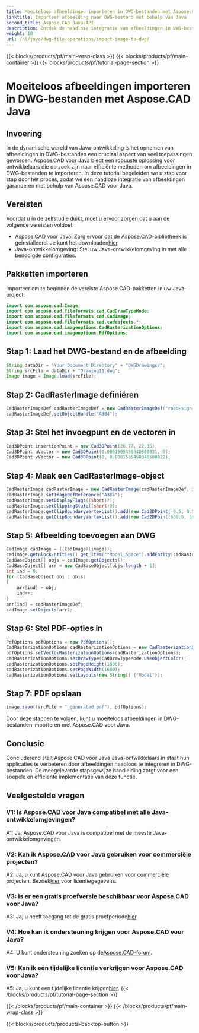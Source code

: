 ```yaml
---
title: Moeiteloos afbeeldingen importeren in DWG-bestanden met Aspose.CAD Java
linktitle: Importeer afbeelding naar DWG-bestand met behulp van Java
second_title: Aspose.CAD Java-API
description: Ontdek de naadloze integratie van afbeeldingen in DWG-bestanden met Aspose.CAD voor Java. Volg onze stapsgewijze handleiding voor efficiënte ontwikkeling.
weight: 10
url: /nl/java/dwg-file-operations/import-image-to-dwg/
---
```


{{< blocks/products/pf/main-wrap-class >}}
{{< blocks/products/pf/main-container >}}
{{< blocks/products/pf/tutorial-page-section >}}

# Moeiteloos afbeeldingen importeren in DWG-bestanden met Aspose.CAD Java

## Invoering

In de dynamische wereld van Java-ontwikkeling is het opnemen van afbeeldingen in DWG-bestanden een cruciaal aspect van veel toepassingen geworden. Aspose.CAD voor Java biedt een robuuste oplossing voor ontwikkelaars die op zoek zijn naar efficiënte methoden om afbeeldingen in DWG-bestanden te importeren. In deze tutorial begeleiden we u stap voor stap door het proces, zodat we een naadloze integratie van afbeeldingen garanderen met behulp van Aspose.CAD voor Java.

## Vereisten

Voordat u in de zelfstudie duikt, moet u ervoor zorgen dat u aan de volgende vereisten voldoet:
- Aspose.CAD voor Java: Zorg ervoor dat de Aspose.CAD-bibliotheek is geïnstalleerd. Je kunt het downloaden[hier](https://releases.aspose.com/cad/java/).
- Java-ontwikkelomgeving: Stel uw Java-ontwikkelomgeving in met alle benodigde configuraties.

## Pakketten importeren

Importeer om te beginnen de vereiste Aspose.CAD-pakketten in uw Java-project:

```java
import com.aspose.cad.Image;
import com.aspose.cad.fileformats.cad.CadDrawTypeMode;
import com.aspose.cad.fileformats.cad.CadImage;
import com.aspose.cad.fileformats.cad.cadobjects.*;
import com.aspose.cad.imageoptions.CadRasterizationOptions;
import com.aspose.cad.imageoptions.PdfOptions;
```

## Stap 1: Laad het DWG-bestand en de afbeelding

```java
String dataDir = "Your Document Directory" + "DWGDrawings/";
String srcFile = dataDir + "Drawing11.dwg";
Image image = Image.load(srcFile);
```

## Stap 2: CadRasterImage definiëren

```java
CadRasterImageDef cadRasterImageDef = new CadRasterImageDef("road-sign-custom.png", 640, 562);
cadRasterImageDef.setObjectHandle("A3B4");
```

## Stap 3: Stel het invoegpunt en de vectoren in

```java
Cad3DPoint insertionPoint = new Cad3DPoint(26.77, 22.35);
Cad3DPoint uVector = new Cad3DPoint(0.0061565450840500831, 0);
Cad3DPoint vVector = new Cad3DPoint(0, 0.0061565450840500822);
```

## Stap 4: Maak een CadRasterImage-object

```java
CadRasterImage cadRasterImage = new CadRasterImage(cadRasterImageDef, insertionPoint, uVector, vVector);
cadRasterImage.setImageDefReference("A3B4");
cadRasterImage.setDisplayFlags((short)7);
cadRasterImage.setClippingState((short)0);
cadRasterImage.getClipBoundaryVertexList().add(new Cad2DPoint(-0.5, 0.5));
cadRasterImage.getClipBoundaryVertexList().add(new Cad2DPoint(639.5, 561.5));
```

## Stap 5: Afbeelding toevoegen aan DWG

```java
CadImage cadImage = ((CadImage)(image));
cadImage.getBlockEntities().get_Item("*Model_Space").addEntity(cadRasterImage);
CadBaseObject[] objs = cadImage.getObjects();
CadBaseObject[] arr = new CadBaseObject[objs.length + 1];
int ind = 0;
for (CadBaseObject obj : objs)
{
    arr[ind] = obj;
    ind++;
}
arr[ind] = cadRasterImageDef;
cadImage.setObjects(arr);
```

## Stap 6: Stel PDF-opties in

```java
PdfOptions pdfOptions = new PdfOptions();
CadRasterizationOptions cadRasterizationOptions = new CadRasterizationOptions();
pdfOptions.setVectorRasterizationOptions(cadRasterizationOptions);
cadRasterizationOptions.setDrawType(CadDrawTypeMode.UseObjectColor);
cadRasterizationOptions.setPageHeight(1600);
cadRasterizationOptions.setPageWidth(1600);
cadRasterizationOptions.setLayouts(new String[] {"Model"});
```

## Stap 7: PDF opslaan

```java
image.save((srcFile + "_generated.pdf"), pdfOptions);
```

Door deze stappen te volgen, kunt u moeiteloos afbeeldingen in DWG-bestanden importeren met Aspose.CAD voor Java.

## Conclusie

Concluderend stelt Aspose.CAD voor Java Java-ontwikkelaars in staat hun applicaties te verbeteren door afbeeldingen naadloos te integreren in DWG-bestanden. De meegeleverde stapsgewijze handleiding zorgt voor een soepele en efficiënte implementatie van deze functie.

## Veelgestelde vragen

### V1: Is Aspose.CAD voor Java compatibel met alle Java-ontwikkelomgevingen?

A1: Ja, Aspose.CAD voor Java is compatibel met de meeste Java-ontwikkelomgevingen.

### V2: Kan ik Aspose.CAD voor Java gebruiken voor commerciële projecten?

 A2: Ja, u kunt Aspose.CAD voor Java gebruiken voor commerciële projecten. Bezoek[hier](https://purchase.aspose.com/buy) voor licentiegegevens.

### V3: Is er een gratis proefversie beschikbaar voor Aspose.CAD voor Java?

 A3: Ja, u heeft toegang tot de gratis proefperiode[hier](https://releases.aspose.com/).

### V4: Hoe kan ik ondersteuning krijgen voor Aspose.CAD voor Java?

 A4: U kunt ondersteuning zoeken op de[Aspose.CAD-forum](https://forum.aspose.com/c/cad/19).

### V5: Kan ik een tijdelijke licentie verkrijgen voor Aspose.CAD voor Java?

 A5: Ja, u kunt een tijdelijke licentie krijgen[hier](https://purchase.aspose.com/temporary-license/).
{{< /blocks/products/pf/tutorial-page-section >}}

{{< /blocks/products/pf/main-container >}}
{{< /blocks/products/pf/main-wrap-class >}}

{{< blocks/products/products-backtop-button >}}
